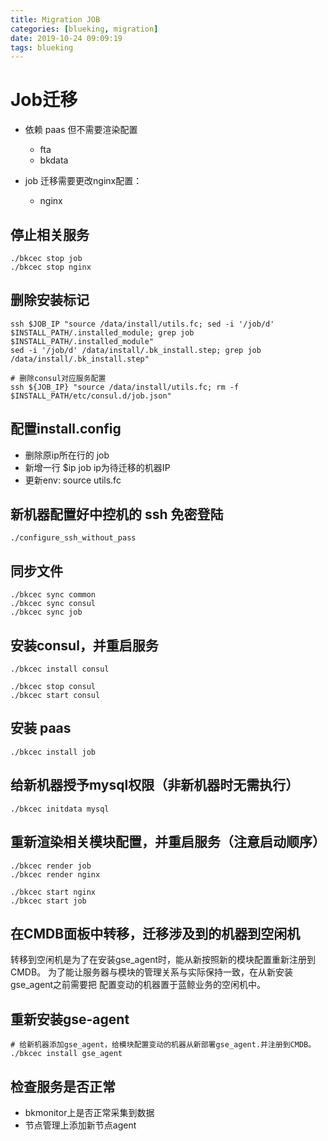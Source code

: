 ```yaml
---
title: Migration JOB
categories: [blueking, migration]
date: 2019-10-24 09:09:19
tags: blueking
---
```

# Job迁移

- 依赖 paas 但不需要渲染配置
  - fta
  - bkdata

- job 迁移需要更改nginx配置：
  - nginx

## 停止相关服务

    ./bkcec stop job
    ./bkcec stop nginx

## 删除安装标记

    ssh $JOB_IP "source /data/install/utils.fc; sed -i '/job/d' $INSTALL_PATH/.installed_module; grep job $INSTALL_PATH/.installed_module"
    sed -i '/job/d' /data/install/.bk_install.step; grep job /data/install/.bk_install.step"

    # 删除consul对应服务配置
    ssh ${JOB_IP} "source /data/install/utils.fc; rm -f $INSTALL_PATH/etc/consul.d/job.json"

## 配置install.config

- 删除原ip所在行的 job
- 新增一行 $ip job ip为待迁移的机器IP
- 更新env: source utils.fc

## 新机器配置好中控机的 ssh 免密登陆

    ./configure_ssh_without_pass

## 同步文件

    ./bkcec sync common
    ./bkcec sync consul
    ./bkcec sync job

## 安装consul，并重启服务

    ./bkcec install consul
    
    ./bkcec stop consul
    ./bkcec start consul

## 安装 paas

    ./bkcec install job

## 给新机器授予mysql权限（非新机器时无需执行）

    ./bkcec initdata mysql

## 重新渲染相关模块配置，并重启服务（注意启动顺序）

    ./bkcec render job
    ./bkcec render nginx

    ./bkcec start nginx
    ./bkcec start job

## 在CMDB面板中转移，迁移涉及到的机器到空闲机

转移到空闲机是为了在安装gse_agent时，能从新按照新的模块配置重新注册到CMDB。
为了能让服务器与模块的管理关系与实际保持一致，在从新安装gse_agent之前需要把
配置变动的机器置于蓝鲸业务的空闲机中。

## 重新安装gse-agent

    # 给新机器添加gse_agent，给模块配置变动的机器从新部署gse_agent.并注册到CMDB。
    ./bkcec install gse_agent

## 检查服务是否正常

- bkmonitor上是否正常采集到数据
- 节点管理上添加新节点agent

